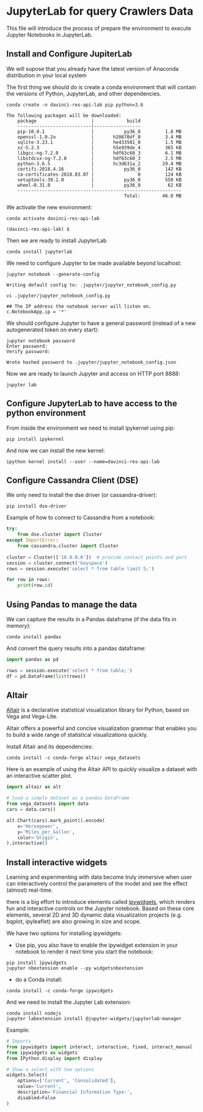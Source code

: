 # JupyterLab for query Crawlers Data

This file will introduce the process of prepare the environment to execute Jupyter Notebooks in JupyterLab.

## Install and Configure JupiterLab

We will supose that you already have the latest version of Anaconda distribution in your local system

The first thing we should do is create a conda environment that will contain the versions of Python, JupyterLab, and other dependencies.

```shell script
conda create -n davinci-res-api-lab pip python=3.6 

The following packages will be downloaded:
    package                    |            build
    ---------------------------|-----------------
    pip-10.0.1                 |           py36_0         1.8 MB
    openssl-1.0.2o             |       h20670df_0         3.4 MB
    sqlite-3.23.1              |       he433501_0         1.5 MB
    xz-5.2.3                   |       h5e939de_4         365 KB
    libgcc-ng-7.2.0            |       hdf63c60_3         6.1 MB
    libstdcxx-ng-7.2.0         |       hdf63c60_3         2.5 MB
    python-3.6.5               |       hc3d631a_2        29.4 MB
    certifi-2018.4.16          |           py36_0         142 KB
    ca-certificates-2018.03.07 |                0         124 KB
    setuptools-39.1.0          |           py36_0         550 KB
    wheel-0.31.0               |           py36_0          62 KB
    ------------------------------------------------------------
                                           Total:        46.0 MB
``` 

We activate the new environment:

```shell script
conda activate davinci-res-api-lab

(davinci-res-api-lab) $
```

Then we are ready to install JupyterLab

```shell script
conda install jupyterlab
```

We need to configure Jupyter to be made available beyond localhost:

```shell script
jupyter notebook --generate-config

Writing default config to: .jupyter/jupyter_notebook_config.py

vi .jupyter/jupyter_notebook_config.py

## The IP address the notebook server will listen on.
c.NotebookApp.ip = '*'
```

We should configure Jupyter to have a general password (instead of a new autogenerated token on every start):

```shell script
jupyter notebook password
Enter password:
Verify password:

Wrote hashed password to .jupyter/jupyter_notebook_config.json
```

Now we are ready to launch Jupyter and access on HTTP port 8888:

```shell script
jupyter lab
```

## Configure JupyterLab to have access to the python environment

From inside the environment we need to install ipykernel using pip:

```shell script
pip install ipykernel
```

And now we can install the new kernel:

```shell script
ipython kernel install --user --name=davinci-res-api-lab
```


## Configure Cassandra Client (DSE)

We only need to install the dse driver (or cassandra-driver):

```shell script
pip install dse-driver
```

Example of how to connect to Cassandra from a notebook:

```python
try:
    from dse.cluster import Cluster
except ImportError:
    from cassandra.cluster import Cluster
    
cluster = Cluster(['10.0.0.0'])  # provide contact points and port
session = cluster.connect('keyspace')
rows = session.execute('select * from table limit 5;')

for row in rows:
    print(row.id)
```


## Using Pandas to manage the data

We can capture the results in a Pandas dataframe (if the data fits in memory):

```shell script
conda install pandas
```

And convert the query results into a pandas dataframe:

```python
import pandas as pd

rows = session.execute('select * from table;')
df = pd.DataFrame(list(rows))
```

## Altair

[Altair](https://altair-viz.github.io/getting_started/overview.html) is a 
declarative statistical visualization library for Python, based on 
Vega and Vega-Lite.

Altair offers a powerful and concise visualization grammar that enables you 
to build a wide range of statistical visualizations quickly.

Install Altair and its dependencies:

```shell script
conda install -c conda-forge altair vega_datasets
``` 

Here is an example of using the Altair API to quickly visualize 
a dataset with an interactive scatter plot.

```python
import altair as alt

# load a simple dataset as a pandas DataFrame
from vega_datasets import data
cars = data.cars()

alt.Chart(cars).mark_point().encode(
    x='Horsepower',
    y='Miles_per_Gallon',
    color='Origin',
).interactive()
```

## Install interactive widgets

Learning and experimenting with data become truly immersive when user can 
interactively control the parameters of the model and see the effect 
(almost) real-time.

there is a big effort to introduce elements called 
[ipywidgets](http://jupyter.org/widgets.html), which renders fun and 
interactive controls on the Jupyter notebook. Based on these core elements, 
several 2D and 3D dynamic data visualization projects (e.g. bqplot, ipyleaflet) 
are also growing in size and scope.

We have two options for installing ipywidgets:

- Use pip, you also have to enable the ipywidget extension in your notebook to render it next time you start the notebook:

```shell script
pip install ipywidgets
jupyter nbextension enable --py widgetsnbextension
```

- do a Conda install:

```shell script
conda install -c conda-forge ipywidgets
``` 

And we need to install the Jupyter Lab extension:

```shell script
conda install nodejs
jupyter labextension install @jupyter-widgets/jupyterlab-manager
```

Example:

```python
# Imports
from ipywidgets import interact, interactive, fixed, interact_manual
from ipywidgets as widgets
from IPython.display import display
```

```python
# Show a select with two options
widgets.Select(
    options=['Current', 'Consolidated'],
    value='Current',
    description='Financial Information Type:',
    disabled=False
)
```

